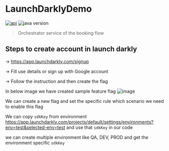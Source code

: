 # LaunchDarklyDemo

[![api](https://img.shields.io/badge/api-documentation-green.svg)](https://launchdarkly.com/docs/api)
![java version](https://img.shields.io/badge/java-21-ED8B00?logo=java&logoColor=white-pink.svg)

> Orchestrator service of the booking flow

## Steps to create account in launch darkly

-> https://app.launchdarkly.com/signup

-> Fill use details or sign up with Google account

-> Follow the instruction and then create the flag

In below image we have created sample feature flag
![image](https://github.com/user-attachments/assets/0ca93956-a25e-4959-8a9f-dd3b1b375c67)


We can create a new flag and set the specific rule which scenario we need to enable this flag

We can copy `sdkKey` from environment https://app.launchdarkly.com/projects/default/settings/environments?env=test&selected-env=test and use that `sdkKey` in our code

we can create multiple environment like QA, DEV, PROD and get the environment specific `sdkKey`
